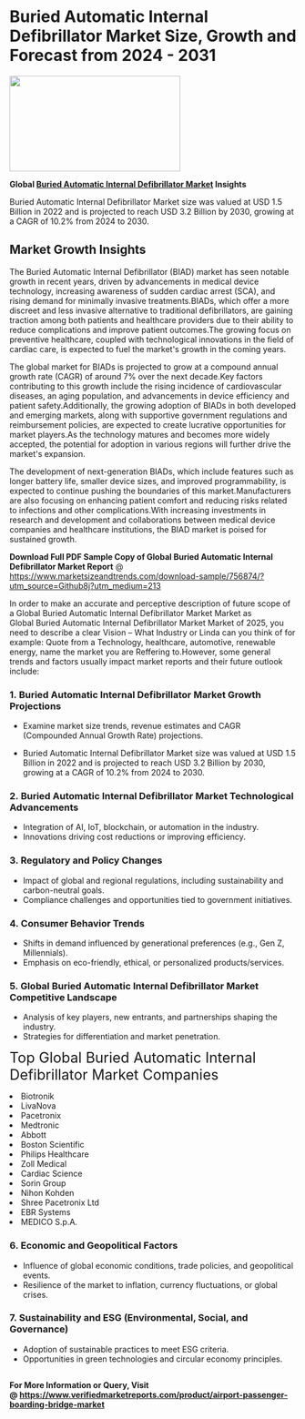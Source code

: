 <H1>Buried Automatic Internal Defibrillator Market Size, Growth and Forecast from 2024 - 2031</H1><img class="aligncenter size-medium wp-image-584254" src="https://thirdeyenews.in/wp-content/uploads/2024/09/Global-Market-Research-300x168.jpeg" alt="" width="300" height="168" /><p><strong>Global&nbsp;<a href="https://www.marketsizeandtrends.com/download-sample/756874/?utm_source=Github8j?utm_medium=213">Buried Automatic Internal Defibrillator Market</a> Insights</strong></p><p>Buried Automatic Internal Defibrillator Market size was valued at USD 1.5 Billion in 2022 and is projected to reach USD 3.2 Billion by 2030, growing at a CAGR of 10.2% from 2024 to 2030.</p><p><h2>Market Growth Insights</h2> <p>The Buried Automatic Internal Defibrillator (BIAD) market has seen notable growth in recent years, driven by advancements in medical device technology, increasing awareness of sudden cardiac arrest (SCA), and rising demand for minimally invasive treatments.BIADs, which offer a more discreet and less invasive alternative to traditional defibrillators, are gaining traction among both patients and healthcare providers due to their ability to reduce complications and improve patient outcomes.The growing focus on preventive healthcare, coupled with technological innovations in the field of cardiac care, is expected to fuel the market's growth in the coming years.</p> <p>The global market for BIADs is projected to grow at a compound annual growth rate (CAGR) of around 7% over the next decade.Key factors contributing to this growth include the rising incidence of cardiovascular diseases, an aging population, and advancements in device efficiency and patient safety.Additionally, the growing adoption of BIADs in both developed and emerging markets, along with supportive government regulations and reimbursement policies, are expected to create lucrative opportunities for market players.As the technology matures and becomes more widely accepted, the potential for adoption in various regions will further drive the market's expansion.</p> <p>The development of next-generation BIADs, which include features such as longer battery life, smaller device sizes, and improved programmability, is expected to continue pushing the boundaries of this market.Manufacturers are also focusing on enhancing patient comfort and reducing risks related to infections and other complications.With increasing investments in research and development and collaborations between medical device companies and healthcare institutions, the BIAD market is poised for sustained growth.</p> <p><span class=""><strong>Download Full PDF Sample Copy of Global Buried Automatic Internal Defibrillator Market Report</strong> @ <a href="https://www.marketsizeandtrends.com/download-sample/756874/?utm_source=Github8j?utm_medium=213" target="_blank">https://www.marketsizeandtrends.com/download-sample/756874/?utm_source=Github8j?utm_medium=213</a></span></p><p>In order to make an accurate and perceptive description of future scope of a Global&nbsp;Buried Automatic Internal Defibrillator Market Market as Global&nbsp;Buried Automatic Internal Defibrillator Market Market of 2025, you need to describe a clear Vision &ndash; What Industry or Linda can you think of for example: Quote from a Technology, healthcare, automotive, renewable energy, name the market you are Reffering to.However, some general trends and factors usually impact market reports and their future outlook include:</p><h3>1.&nbsp;<strong>Buried Automatic Internal Defibrillator Market Growth Projections</strong></h3><ul><li>Examine market size trends, revenue estimates and CAGR (Compounded Annual Growth Rate) projections.</li><li><p>Buried Automatic Internal Defibrillator Market size was valued at USD 1.5 Billion in 2022 and is projected to reach USD 3.2 Billion by 2030, growing at a CAGR of 10.2% from 2024 to 2030.</p></li></ul><h3>2.&nbsp;<strong>Buried Automatic Internal Defibrillator Market Technological Advancements</strong></h3><ul><li>Integration of AI, IoT, blockchain, or automation in the industry.</li><li>Innovations driving cost reductions or improving efficiency.</li></ul><h3>3.&nbsp;<strong>Regulatory and Policy Changes</strong></h3><ul><li>Impact of global and regional regulations, including sustainability and carbon-neutral goals.</li><li>Compliance challenges and opportunities tied to government initiatives.</li></ul><h3>4.&nbsp;<strong>Consumer Behavior Trends</strong></h3><ul><li>Shifts in demand influenced by generational preferences (e.g., Gen Z, Millennials).</li><li>Emphasis on eco-friendly, ethical, or personalized products/services.</li></ul><h3>5.&nbsp;<strong>Global Buried Automatic Internal Defibrillator Market Competitive Landscape</strong></h3><ul><li>Analysis of key players, new entrants, and partnerships shaping the industry.</li><li>Strategies for differentiation and market penetration.</li></ul><p data-pm-slice="1 1 []"><span style="color: inherit; font-family: inherit; font-size: 25px;">Top Global Buried Automatic Internal Defibrillator Market Companies</span></p><div class="" data-test-id=""><p><li>Biotronik</li><li> LivaNova</li><li> Pacetronix</li><li> Medtronic</li><li> Abbott</li><li> Boston Scientific</li><li> Philips Healthcare</li><li> Zoll Medical</li><li> Cardiac Science</li><li> Sorin Group</li><li> Nihon Kohden</li><li> Shree Pacetronix Ltd</li><li> EBR Systems</li><li> MEDICO S.p.A.</li></p></div><h3>6.&nbsp;<strong>Economic and Geopolitical Factors</strong></h3><ul><li>Influence of global economic conditions, trade policies, and geopolitical events.</li><li>Resilience of the market to inflation, currency fluctuations, or global crises.</li></ul><h3>7.&nbsp;<strong>Sustainability and ESG (Environmental, Social, and Governance)</strong></h3><ul><li>Adoption of sustainable practices to meet ESG criteria.</li><li>Opportunities in green technologies and circular economy principles.</li></ul><h2><strong style="font-size: 14px;">For More Information or Query, Visit @&nbsp;</strong><a style="background-color: #ffffff; font-size: 14px;" href="https://www.marketsizeandtrends.com/report/buried-automatic-internal-defibrillator-market/" target="_blank">https://www.verifiedmarketreports.com/product/airport-passenger-boarding-bridge-market</a></h2>